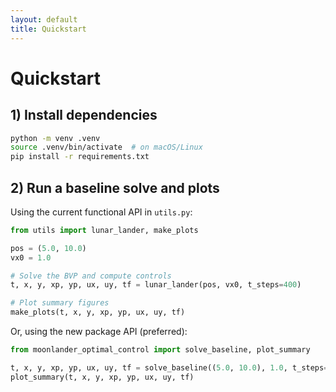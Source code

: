 ```yaml
---
layout: default
title: Quickstart
---
```


# Quickstart

## 1) Install dependencies

```bash path=null start=null
python -m venv .venv
source .venv/bin/activate  # on macOS/Linux
pip install -r requirements.txt
```

## 2) Run a baseline solve and plots
Using the current functional API in `utils.py`:

```python path=null start=null
from utils import lunar_lander, make_plots

pos = (5.0, 10.0)
vx0 = 1.0

# Solve the BVP and compute controls
t, x, y, xp, yp, ux, uy, tf = lunar_lander(pos, vx0, t_steps=400)

# Plot summary figures
make_plots(t, x, y, xp, yp, ux, uy, tf)
```

Or, using the new package API (preferred):

```python path=null start=null
from moonlander_optimal_control import solve_baseline, plot_summary

t, x, y, xp, yp, ux, uy, tf = solve_baseline((5.0, 10.0), 1.0, t_steps=400)
plot_summary(t, x, y, xp, yp, ux, uy, tf)
```
